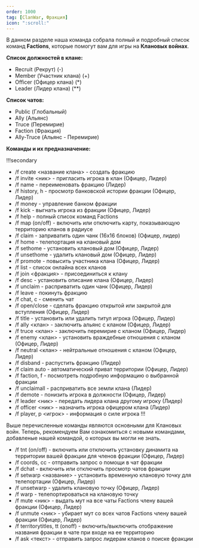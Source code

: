 ```yaml
---
order: 1000
tag: [ClanWar, Фракция]
icon: ":scroll:"
---
```

В данном разделе наша команда собрала полный и подробный список команд **Factions**, которые помогут вам для игры на **Клановых войнах**.

**Список должностей в клане:**

- Recruit (Рекрут) (-)
- Member (Участник клана) (+)
- Officer (Офицер клана) (*)
- Leader (Лидер клана) (**)

**Список чатов:**
- Public (Глобальный)
- Ally (Альянс)
- Truce (Перемирие)
- Faction (Фракция)
- Ally-Truce (Альянс - Перемирие)

**Команды и их предназначение:**

!!!secondary
- /f create <название клана> - создать фракцию
- /f invite <ник> - пригласить игрока в клан (Офицер, Лидер)
- /f name - переименовать фракцию (Лидер)
- /f history, h - просмотр банковской истории фракции (Офицер, Лидер)
- /f money - управление банком фракции
- /f kick - выгнать игрока из фракции (Офицер, Лидер)
- /f help - полный список команд Factions
- /f map (on/off) - включить или отключить карту, показывающую территорию кланов в радиусе
- /f claim - заприватить один чанк (16x16 блоков) (Офицер, лидер)
- /f home - телепортация на клановый дом
- /f sethome - установить клановый дом (Офицер, Лидер)
- /f unsethome - удалить клановый дом (Офицер, Лидер)
- /f promote - повысить участника клана (Офицер, Лидер)
- /f list - список онлайна всех кланов
- /f join <фракция> - присоединиться к клану
- /f desc - установить описание клана (Офицер, Лидер)
- /f unclaim - расприватить один чанк (Офицер, Лидер)
- /f leave - покинуть фракцию
- /f chat, c - сменить чат
- /f open/close - сделать фракцию открытой или закрытой для вступления (Офицер, Лидер)
- /f title - установить или удалить титул игрока (Офицер, Лидер)
- /f ally <клан> - заключить альянс с кланом (Офицер, Лидер)
- /f truce <клан> - заключить перемирие с кланом (Офицер, Лидер)
- /f enemy <клан> - установить враждебные отношения с кланом (Офицер, Лидер)
- /f neutral <клан> - нейтральные отношения с кланом (Офицер, Лидер)
- /f disband - распустить фракцию (Лидер) 
- /f claim auto - автоматический приват территории (Офицер, Лидер)
- /f faction, f - посмотреть подробную информацию о выбранной фракции
- /f unclaimall - расприватить все земли клана (Лидер)
- /f demote - понизить игрока в должности (Офицер, Лидер)
- /f leader <ник> - передать лидера клана другому игроку (Лидер)
- /f officer <ник> - назначить игрока офицером клана (Лидер)
- /f player, p <игрок> - информация о силе игрока
!!!

Выше перечисленные команды являются основными для Клановых войн. Теперь, рекомендуем Вам ознакомиться с новыми командами, добавленые нашей командой, о которых вы могли не знать.

- /f tnt (on/off) - включить или отключить установку динамита на территории вашей фракции для членов фракции (Офицер, Лидер)
- /f coords, cc - отправить запрос о помощи в чат фракции
- /f dchat - включить или отключить просмотр чатов фракции
- /f setwarp <название> - установить временную клановую точку для телепортации (Офицер, Лидер)
- /f unsetwarp - удалить клановую точку (Офицер, Лидер)
- /f warp - телепортироваться на клановую точку
- /f mute <ник> - выдать мут на все чаты Factions члену вашей фракции (Офицер, Лидер)
- /f unmute <ник> - убирает мут со всех чатов Factions члену вашей фракции (Офицер, Лидер)
- /f territorytitles, tt (onoff) - включить/выключить отображение названия фракции в чате при входе на ее территорию
- /f ask <текст> - отправить запрос лидерам кланов о поиске фракции
